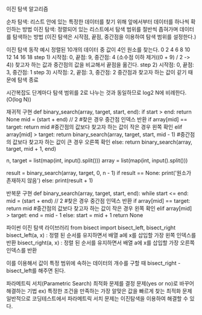 이진 탐색 알고리즘

순차 탐색: 리스트 안에 있는 특정한 데이터를 찾기 위해 앞에서부터 데이터를 하나씩 확인하는 방법
이진 탐색: 정렬되어 있는 리스트에서 탐색 범위를 절반씩 좁혀가며 데이터를 탐색하는 방법
(이진 탐색은 시작점, 끝점, 중간점을 이용하여 탐색 범위를 설정한다.)

이진 탐색 동작 예시
정렬된 10개의 데이터 중 값이 4인 원소를 찾는다.
0 2 4 6 8 10 12 14 16 18
step 1) 시작점: 0, 끝점: 9, 중간점: 4 (소수점 이하 제거((0 + 9) / 2 -> 4))
찾고자 하는 값과 중간점의 값을 비교해서 끝점을 옮긴다.
step 2) 시작점: 0, 끝점: 3, 중간점: 1
step 3) 시작점: 2, 끝점: 3, 중간점: 2
중간점과 찾고자 하는 값이 같기 때문에 탐색 종료

시간복잡도
단계마다 탐색 범위를 2로 나누는 것과 동일하므로 log2 N에 비례한다.(O(log N))

재귀적 구현
def binary_search(array, target, start, end):
  if start > end:
    return None
  mid = (start + end) // 2
  #찾은 경우 중간점 인덱스 반환
  if array[mid] == target:
    return mid
  #중간점의 값보다 찾고자 하는 값이 작은 경우 왼쪽 확인
  elif array[mid] > target:
    return binary_search(array, target, start, mid - 1)
  #중간점의 값보다 찾고자 하는 값이 큰 경우 오른쪽 확인
  else:
    return binary_search(array, target, mid + 1, end)

n, target = list(map(int, input().split()))
array = list(map(int, input().split()))

result = binary_search(array, target, 0, n - 1)
if result == None:
  print('원소가 존재하지 않음')
else:
  print(result + 1)

반복문 구현
def binary_search(array, target, start, end):
  while start <= end:
    mid = (start + end) // 2
    #찾은 경우 중간점 인덱스 반환
    if array[mid] == target:
      return mid
    #중간점의 값보다 찾고자 하는 값이 작은 경우 왼쪽 확인
    elif array[mid] > target:
      end = mid - 1
    else:
      start = mid + 1
  return None

파이썬 이진 탐색 라이브러리
from bisect import bisect_left, bisect_right
bisect_left(a, x) : 정렬 된 순서를 유지하면서 배열 a에 x를 삽입할 가장 왼쪽 인덱스를 반환
bisect_right(a, x) : 정렬 된 순서를 유지하면서 배열 a에 x를 삽입할 가장 오른쪽 인덱스를 반환

이를 이용해서 값이 특정 범위에 속하는 데이터의 개수를 구할 때
bisect_right - bisect_left를 해주면 된다.

파라메트릭 서치(Parametric Search)
  최적화 문제를 결정 문제(yes or no)로 바꾸어 해결하는 기법
    ex) 특정한 조건을 만족하는 가장 알맞은 값을 빠르게 찾는 최적화 문제
  일반적으로 코딩테스트에서 파라메트릭 서치 문제는 이진탐색을 이용하여 해결할 수 있다.